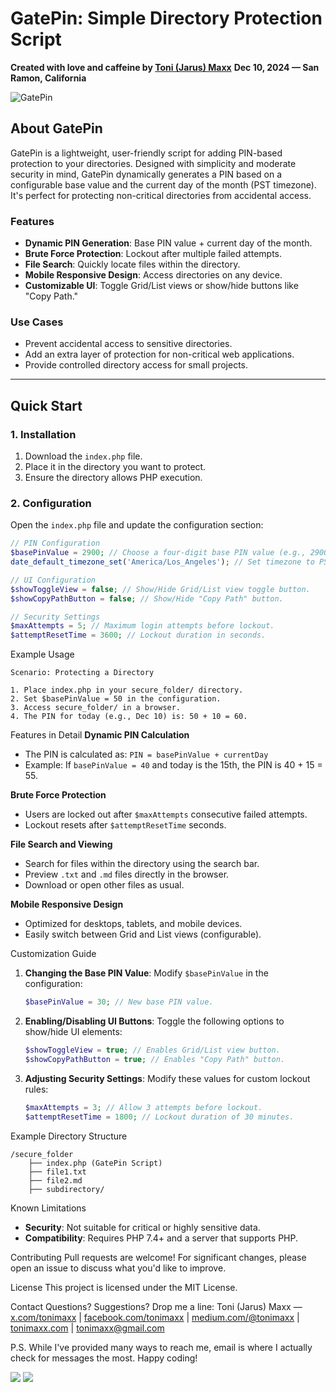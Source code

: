 # GatePin: Simple Directory Protection Script

**Created with love and caffeine by [Toni (Jarus) Maxx](mailto:tonimaxx@gmail.com)** 
**Dec 10, 2024 — San Ramon, California**

![GatePin](https://miro.medium.com/v2/resize:fit:2000/format:webp/1*CrPOU_C70V6-WLljRkaS8A.png)

## About GatePin

GatePin is a lightweight, user-friendly script for adding PIN-based protection to your directories. Designed with simplicity and moderate security in mind, GatePin dynamically generates a PIN based on a configurable base value and the current day of the month (PST timezone). It's perfect for protecting non-critical directories from accidental access.

### Features
- **Dynamic PIN Generation**: Base PIN value + current day of the month.
- **Brute Force Protection**: Lockout after multiple failed attempts.
- **File Search**: Quickly locate files within the directory.
- **Mobile Responsive Design**: Access directories on any device.
- **Customizable UI**: Toggle Grid/List views or show/hide buttons like "Copy Path."

### Use Cases
- Prevent accidental access to sensitive directories.
- Add an extra layer of protection for non-critical web applications.
- Provide controlled directory access for small projects.

---

## Quick Start

### 1. Installation
1. Download the `index.php` file.
2. Place it in the directory you want to protect.
3. Ensure the directory allows PHP execution.

### 2. Configuration
Open the `index.php` file and update the configuration section:
```php
// PIN Configuration
$basePinValue = 2900; // Choose a four-digit base PIN value (e.g., 2900, 2000, 4000, 9900).
date_default_timezone_set('America/Los_Angeles'); // Set timezone to PST.

// UI Configuration
$showToggleView = false; // Show/Hide Grid/List view toggle button.
$showCopyPathButton = false; // Show/Hide "Copy Path" button.

// Security Settings
$maxAttempts = 5; // Maximum login attempts before lockout.
$attemptResetTime = 3600; // Lockout duration in seconds.
```

Example Usage
```
Scenario: Protecting a Directory

1. Place index.php in your secure_folder/ directory.
2. Set $basePinValue = 50 in the configuration.
3. Access secure_folder/ in a browser.
4. The PIN for today (e.g., Dec 10) is: 50 + 10 = 60.
```

Features in Detail
**Dynamic PIN Calculation**
- The PIN is calculated as: `PIN = basePinValue + currentDay`
- Example: If `basePinValue = 40` and today is the 15th, the PIN is 40 + 15 = 55.

**Brute Force Protection**
- Users are locked out after `$maxAttempts` consecutive failed attempts.
- Lockout resets after `$attemptResetTime` seconds.

**File Search and Viewing**
- Search for files within the directory using the search bar.
- Preview `.txt` and `.md` files directly in the browser.
- Download or open other files as usual.

**Mobile Responsive Design**
- Optimized for desktops, tablets, and mobile devices.
- Easily switch between Grid and List views (configurable).

Customization Guide
1. **Changing the Base PIN Value**:
   Modify `$basePinValue` in the configuration:
   ```php
   $basePinValue = 30; // New base PIN value.
   ```

2. **Enabling/Disabling UI Buttons**:
   Toggle the following options to show/hide UI elements:
   ```php
   $showToggleView = true; // Enables Grid/List view button.
   $showCopyPathButton = true; // Enables "Copy Path" button.
   ```

3. **Adjusting Security Settings**:
   Modify these values for custom lockout rules:
   ```php
   $maxAttempts = 3; // Allow 3 attempts before lockout.
   $attemptResetTime = 1800; // Lockout duration of 30 minutes.
   ```

Example Directory Structure
```
/secure_folder
    ├── index.php (GatePin Script)
    ├── file1.txt
    ├── file2.md
    ├── subdirectory/
```

Known Limitations
- **Security**: Not suitable for critical or highly sensitive data.
- **Compatibility**: Requires PHP 7.4+ and a server that supports PHP.

Contributing
Pull requests are welcome! For significant changes, please open an issue to discuss what you'd like to improve.

License
This project is licensed under the MIT License.

Contact
Questions? Suggestions? Drop me a line:
Toni (Jarus) Maxx — [x.com/tonimaxx](https://x.com/tonimaxx) | [facebook.com/tonimaxx](https://facebook.com/tonimaxx) | [medium.com/@tonimaxx](https://medium.com/@tonimaxx) | [tonimaxx.com](https://tonimaxx.com) | [tonimaxx@gmail.com](mailto:tonimaxx@gmail.com)

P.S. While I've provided many ways to reach me, email is where I actually check for messages the most. Happy coding!  

  
![](https://miro.medium.com/v2/resize:fit:1400/format:webp/1*-TwOrWWIeAkaMjwn_o8NEQ.png)
![](https://miro.medium.com/v2/resize:fit:1400/format:webp/1*WY8ICWIehJ7YUmHHHAYpew.png)
